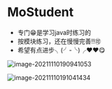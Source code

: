 # MoStudent

+ 专门😁是学习java时练习的
+ 按模块练习，还在慢慢完善‼🉑
+ 希望有点进步╮(╯-╰)╭❤❤😋

![image-20211110190941053](https://typora-1300217515.cos.ap-nanjing.myqcloud.com/typore/image-20211110190941053.png)

![image-20211110191041434](https://typora-1300217515.cos.ap-nanjing.myqcloud.com/typore/image-20211110191041434.png)